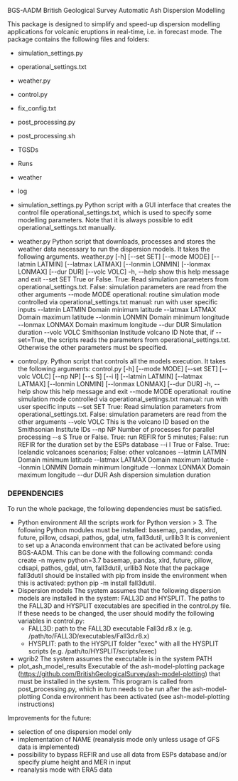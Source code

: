 ﻿BGS-AADM
British Geological Survey Automatic Ash Dispersion Modelling

This package is designed to simplify and speed-up dispersion modelling applications for volcanic eruptions in real-time, i.e. in forecast mode.
The package contains the following files and folders:
- simulation_settings.py
- operational_settings.txt
- weather.py
- control.py
- fix_config.txt
- post_processing.py
- post_processing.sh
- TGSDs
- Runs
- weather
- log

- simulation_settings.py
Python script with a GUI interface that creates the control file operational_settings.txt, which is used to specify some modelling parameters. Note that it is always possible to edit operational_settings.txt manually.

- weather.py
Python script that downloads, processes and stores the weather data necessary to run the dispersion models. It takes the following arguments.
weather.py [-h] [--set SET] [--mode MODE] [--latmin LATMIN]
                  [--latmax LATMAX] [--lonmin LONMIN] [--lonmax LONMAX]
                  [--dur DUR] [--volc VOLC]
  -h, --help       show this help message and exit
  --set SET        True or False. True: Read simulation parameters from operational_settings.txt. False: simulation parameters are read from the other arguments
  --mode MODE      operational: routine simulation mode controlled via operational_settings.txt manual: run with user specific inputs
  --latmin LATMIN  Domain minimum latitude
  --latmax LATMAX  Domain maximum latitude
  --lonmin LONMIN  Domain minimum longitude
  --lonmax LONMAX  Domain maximum longitude
  --dur DUR        Simulation duration
  --volc VOLC      Smithsonian Institude volcano ID
Note that, if --set=True, the scripts reads the parameters from operational_settings.txt. Otherwise the other parameters must be specified.

- control.py.
Python script that controls all the models execution. It takes the following arguments:
control.py [-h] [--mode MODE] [--set SET] [--volc VOLC] [--np NP]
                  [--s S] [--i I] [--latmin LATMIN] [--latmax LATMAX]
                  [--lonmin LONMIN] [--lonmax LONMAX] [--dur DUR]
  -h, --help       show this help message and exit
  --mode MODE      operational: routine simulation mode controlled via operational_settings.txt manual: run with user specific inputs
  --set SET        True: Read simulation parameters from operational_settings.txt. False: simulation parameters are read from the other arguments
  --volc VOLC      This is the volcano ID based on the Smithsonian Institute IDs
  --np NP          Number of processes for parallel processing
  --s S            True or False. True: run REFIR for 5 minutes; False: run REFIR for the duration set by the ESPs database
  --i I            True or False. True: Icelandic volcanoes scenarios; False: other volcanoes
  --latmin LATMIN  Domain minimum latitude
  --latmax LATMAX  Domain maximum latitude
  --lonmin LONMIN  Domain minimum longitude
  --lonmax LONMAX  Domain maximum longitude
  --dur DUR        Ash dispersion simulation duration



### DEPENDENCIES ###
To run the whole package, the following dependencies must be satisfied.
- Python environment
All the scripts work for Python version > 3.
The following Python modules must be installed: basemap, pandas, xlrd, future, pillow, cdsapi, pathos, gdal, utm, fall3dutil, urllib3
It is convenient to set up a Anaconda environment that can be activated before using BGS-AADM. This can be done with the following command:
conda create -n myenv python=3.7 basemap, pandas, xlrd, future, pillow, cdsapi, pathos, gdal, utm, fall3dutil, urllib3
Note that the package fall3dutil should be installed with pip from inside the environment when this is activated:
python pip -m install fall3dutil.
- Dispersion models
The system assumes that the following dispersion models are installed in the system: FALL3D and HYSPLIT. The paths to the FALL3D and HYSPLIT executables are specified in the control.py file. If these needs to be changed, the user should modify the following variables in control.py:
	+ FALL3D: path to the FALL3D executable Fall3d.r8.x (e.g. /path/to/FALL3D/executables/Fall3d.r8.x)
	+ HYSPLIT: path to the HYSPLIT folder "exec" with all the HYSPLIT scripts (e.g. /path/to/HYSPLIT/scripts/exec)
- wgrib2
The system assumes the executable is in the system PATH
- plot_ash_model_results
Executable of the ash-model-plotting package (https://github.com/BritishGeologicalSurvey/ash-model-plotting) that must be installed in the system. This program is called from post_processing.py, which in turn needs to be run after the ash-model-plotting Conda environment has been activated (see ash-model-plotting instructions)





Improvements for the future:
- selection of one dispersion model only
- implementation of NAME (reanalysis mode only unless usage of GFS data is implemented)
- possibility to bypass REFIR and use all data from ESPs database and/or specify plume height and MER in input
- reanalysis mode with ERA5 data